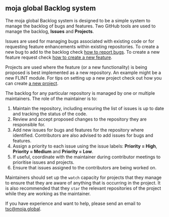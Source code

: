 ## moja global Backlog system

The moja global Backlog system is designed to be a simple system to manage the backlog of bugs and features. Two GitHub tools are used to manage the backlog, **Issues** and **Projects**. 

Issues are used for managing bugs associated with existing code or for requesting feature enhancements within existing repositories. To create a new bug to add to the backlog check [how to report bugs](https://github.com/moja-global/About-moja-global/blob/master/Contributing/How-to-Report-Bugs.md). To create a new feature request check [how to create a new feature](https://github.com/moja-global/About-moja-global/blob/master/Contributing/How-to-Request-a-New-Feature.md).

Projects are used where the feature (or a new functionality) is being proposed is best implemented as a new repository. An example might be a new FLINT module. For tips on setting up a new project check out how you can create [a new project](https://github.com/moja-global/About-moja-global/blob/master/Contributing/How-to-Start-a-New-Project.md).

The backlog for any particular repository is managed by one or multiple maintainers. The role of the maintainer is to:

1.  Maintain the repository, including ensuring the list of issues is up to date and tracking the status of the code.
2.  Review and accept proposed changes to the repository they are responsible for.
3.  Add new issues for bugs and features for the repository where identified. Contributors are also advised to add issues for bugs and features.
4.  Assign a priority to each issue using the issue labels: **Priority = High**, **Priority = Medium** and **Priority = Low**.
5.  If useful, coordinate with the maintainer during contributor meetings to prioritise issues and projects.
6.  Ensure that issues assigned to the contributors are being worked on.

Maintainers should set up the `watch` capacity for projects that they manage to ensure that they are aware of anything that is occurring in the project. It is also recommended that they `star` the relevant repositories of the project while they are working as the maintainer.

If you have experience and want to help, please send an email to [tsc@moja.global](mailto:tsc@moja.global).
